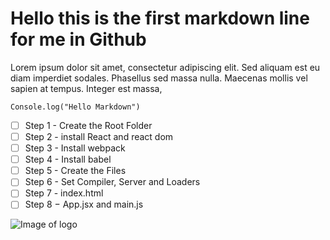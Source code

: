 # Hello this is the first markdown line for me in Github

Lorem ipsum dolor sit amet, consectetur adipiscing elit. 
Sed aliquam est eu diam imperdiet sodales. Phasellus sed massa nulla.
Maecenas mollis vel sapien at tempus. Integer est massa, 
```
Console.log("Hello Markdown")

```
- [ ] Step 1 - Create the Root Folder
- [ ] Step 2 - install React and react dom
- [ ] Step 3 - Install webpack
- [ ] Step 4 - Install babel
- [ ] Step 5 - Create the Files
- [ ] Step 6 - Set Compiler, Server and Loaders
- [ ] Step 7 - index.html
- [ ] Step 8 − App.jsx and main.js

![Image of logo](https://img.freepik.com/premium-vector/ma-logo-design_579179-1209.jpg)
